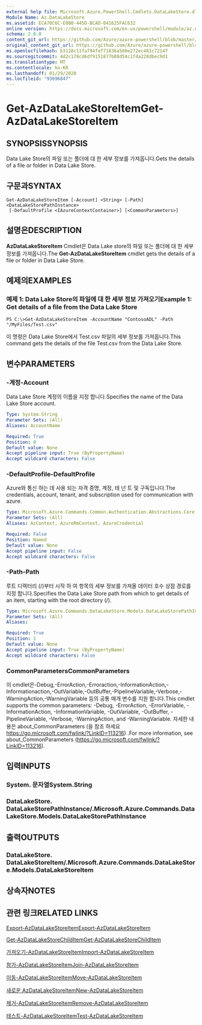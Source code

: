 ```yaml
---
external help file: Microsoft.Azure.PowerShell.Cmdlets.DataLakeStore.dll-Help.xml
Module Name: Az.DataLakeStore
ms.assetid: ECA70C6C-E0B0-445D-BCAD-041625FAC632
online version: https://docs.microsoft.com/en-us/powershell/module/az.datalakestore/get-azdatalakestoreitem
schema: 2.0.0
content_git_url: https://github.com/Azure/azure-powershell/blob/master/src/DataLakeStore/DataLakeStore/help/Get-AzDataLakeStoreItem.md
original_content_git_url: https://github.com/Azure/azure-powershell/blob/master/src/DataLakeStore/DataLakeStore/help/Get-AzDataLakeStoreItem.md
ms.openlocfilehash: b3118c11fa794fef71836a580e272ec481c72147
ms.sourcegitcommit: 4d2c178cd6df9151877b08d54c1f4a228dbec9d1
ms.translationtype: MT
ms.contentlocale: ko-KR
ms.lasthandoff: 01/29/2020
ms.locfileid: "93696847"
---
```

# <span data-ttu-id="ffbdc-101">Get-AzDataLakeStoreItem</span><span class="sxs-lookup"><span data-stu-id="ffbdc-101">Get-AzDataLakeStoreItem</span></span>

## <span data-ttu-id="ffbdc-102">SYNOPSIS</span><span class="sxs-lookup"><span data-stu-id="ffbdc-102">SYNOPSIS</span></span>
<span data-ttu-id="ffbdc-103">Data Lake Store의 파일 또는 폴더에 대 한 세부 정보를 가져옵니다.</span><span class="sxs-lookup"><span data-stu-id="ffbdc-103">Gets the details of a file or folder in Data Lake Store.</span></span>

## <span data-ttu-id="ffbdc-104">구문과</span><span class="sxs-lookup"><span data-stu-id="ffbdc-104">SYNTAX</span></span>

```
Get-AzDataLakeStoreItem [-Account] <String> [-Path] <DataLakeStorePathInstance>
 [-DefaultProfile <IAzureContextContainer>] [<CommonParameters>]
```

## <span data-ttu-id="ffbdc-105">설명은</span><span class="sxs-lookup"><span data-stu-id="ffbdc-105">DESCRIPTION</span></span>
<span data-ttu-id="ffbdc-106">**AzDataLakeStoreItem** Cmdlet은 Data Lake store의 파일 또는 폴더에 대 한 세부 정보를 가져옵니다.</span><span class="sxs-lookup"><span data-stu-id="ffbdc-106">The **Get-AzDataLakeStoreItem** cmdlet gets the details of a file or folder in Data Lake Store.</span></span>

## <span data-ttu-id="ffbdc-107">예제의</span><span class="sxs-lookup"><span data-stu-id="ffbdc-107">EXAMPLES</span></span>

### <span data-ttu-id="ffbdc-108">예제 1: Data Lake Store의 파일에 대 한 세부 정보 가져오기</span><span class="sxs-lookup"><span data-stu-id="ffbdc-108">Example 1: Get details of a file from the Data Lake Store</span></span>
```
PS C:\>Get-AzDataLakeStoreItem -AccountName "ContosoADL" -Path "/MyFiles/Test.csv"
```

<span data-ttu-id="ffbdc-109">이 명령은 Data Lake Store에서 Test.csv 파일의 세부 정보를 가져옵니다.</span><span class="sxs-lookup"><span data-stu-id="ffbdc-109">This command gets the details of the file Test.csv from the Data Lake Store.</span></span>

## <span data-ttu-id="ffbdc-110">변수</span><span class="sxs-lookup"><span data-stu-id="ffbdc-110">PARAMETERS</span></span>

### <span data-ttu-id="ffbdc-111">-계정</span><span class="sxs-lookup"><span data-stu-id="ffbdc-111">-Account</span></span>
<span data-ttu-id="ffbdc-112">Data Lake Store 계정의 이름을 지정 합니다.</span><span class="sxs-lookup"><span data-stu-id="ffbdc-112">Specifies the name of the Data Lake Store account.</span></span>

```yaml
Type: System.String
Parameter Sets: (All)
Aliases: AccountName

Required: True
Position: 0
Default value: None
Accept pipeline input: True (ByPropertyName)
Accept wildcard characters: False
```

### <span data-ttu-id="ffbdc-113">-DefaultProfile</span><span class="sxs-lookup"><span data-stu-id="ffbdc-113">-DefaultProfile</span></span>
<span data-ttu-id="ffbdc-114">Azure와 통신 하는 데 사용 되는 자격 증명, 계정, 테 넌 트 및 구독입니다.</span><span class="sxs-lookup"><span data-stu-id="ffbdc-114">The credentials, account, tenant, and subscription used for communication with azure.</span></span>

```yaml
Type: Microsoft.Azure.Commands.Common.Authentication.Abstractions.Core.IAzureContextContainer
Parameter Sets: (All)
Aliases: AzContext, AzureRmContext, AzureCredential

Required: False
Position: Named
Default value: None
Accept pipeline input: False
Accept wildcard characters: False
```

### <span data-ttu-id="ffbdc-115">-Path</span><span class="sxs-lookup"><span data-stu-id="ffbdc-115">-Path</span></span>
<span data-ttu-id="ffbdc-116">루트 디렉터리 (/)부터 시작 하 여 항목의 세부 정보를 가져올 데이터 호수 상점 경로를 지정 합니다.</span><span class="sxs-lookup"><span data-stu-id="ffbdc-116">Specifies the Data Lake Store path from which to get details of an item, starting with the root directory (/).</span></span>

```yaml
Type: Microsoft.Azure.Commands.DataLakeStore.Models.DataLakeStorePathInstance
Parameter Sets: (All)
Aliases:

Required: True
Position: 1
Default value: None
Accept pipeline input: True (ByPropertyName)
Accept wildcard characters: False
```

### <span data-ttu-id="ffbdc-117">CommonParameters</span><span class="sxs-lookup"><span data-stu-id="ffbdc-117">CommonParameters</span></span>
<span data-ttu-id="ffbdc-118">이 cmdlet은-Debug,-ErrorAction,-Erroraction,-InformationAction,-Informationaction,-OutVariable,-OutBuffer,-PipelineVariable,-Verbose,-WarningAction,-WarningVariable 등의 공통 매개 변수를 지원 합니다.</span><span class="sxs-lookup"><span data-stu-id="ffbdc-118">This cmdlet supports the common parameters: -Debug, -ErrorAction, -ErrorVariable, -InformationAction, -InformationVariable, -OutVariable, -OutBuffer, -PipelineVariable, -Verbose, -WarningAction, and -WarningVariable.</span></span> <span data-ttu-id="ffbdc-119">자세한 내용은 about_CommonParameters (을 참조 하세요 https://go.microsoft.com/fwlink/?LinkID=113216) .</span><span class="sxs-lookup"><span data-stu-id="ffbdc-119">For more information, see about_CommonParameters (https://go.microsoft.com/fwlink/?LinkID=113216).</span></span>

## <span data-ttu-id="ffbdc-120">입력</span><span class="sxs-lookup"><span data-stu-id="ffbdc-120">INPUTS</span></span>

### <span data-ttu-id="ffbdc-121">System. 문자열</span><span class="sxs-lookup"><span data-stu-id="ffbdc-121">System.String</span></span>

### <span data-ttu-id="ffbdc-122">DataLakeStore. DataLakeStorePathInstance/.</span><span class="sxs-lookup"><span data-stu-id="ffbdc-122">Microsoft.Azure.Commands.DataLakeStore.Models.DataLakeStorePathInstance</span></span>

## <span data-ttu-id="ffbdc-123">출력</span><span class="sxs-lookup"><span data-stu-id="ffbdc-123">OUTPUTS</span></span>

### <span data-ttu-id="ffbdc-124">DataLakeStore. DataLakeStoreItem/.</span><span class="sxs-lookup"><span data-stu-id="ffbdc-124">Microsoft.Azure.Commands.DataLakeStore.Models.DataLakeStoreItem</span></span>

## <span data-ttu-id="ffbdc-125">상속자</span><span class="sxs-lookup"><span data-stu-id="ffbdc-125">NOTES</span></span>

## <span data-ttu-id="ffbdc-126">관련 링크</span><span class="sxs-lookup"><span data-stu-id="ffbdc-126">RELATED LINKS</span></span>

[<span data-ttu-id="ffbdc-127">Export-AzDataLakeStoreItem</span><span class="sxs-lookup"><span data-stu-id="ffbdc-127">Export-AzDataLakeStoreItem</span></span>](./Export-AzDataLakeStoreItem.md)

[<span data-ttu-id="ffbdc-128">Get-AzDataLakeStoreChildItem</span><span class="sxs-lookup"><span data-stu-id="ffbdc-128">Get-AzDataLakeStoreChildItem</span></span>](./Get-AzDataLakeStoreChildItem.md)

[<span data-ttu-id="ffbdc-129">가져오기-AzDataLakeStoreItem</span><span class="sxs-lookup"><span data-stu-id="ffbdc-129">Import-AzDataLakeStoreItem</span></span>](./Import-AzDataLakeStoreItem.md)

[<span data-ttu-id="ffbdc-130">참가-AzDataLakeStoreItem</span><span class="sxs-lookup"><span data-stu-id="ffbdc-130">Join-AzDataLakeStoreItem</span></span>](./Join-AzDataLakeStoreItem.md)

[<span data-ttu-id="ffbdc-131">이동-AzDataLakeStoreItem</span><span class="sxs-lookup"><span data-stu-id="ffbdc-131">Move-AzDataLakeStoreItem</span></span>](./Move-AzDataLakeStoreItem.md)

[<span data-ttu-id="ffbdc-132">새로운 AzDataLakeStoreItem</span><span class="sxs-lookup"><span data-stu-id="ffbdc-132">New-AzDataLakeStoreItem</span></span>](./New-AzDataLakeStoreItem.md)

[<span data-ttu-id="ffbdc-133">제거-AzDataLakeStoreItem</span><span class="sxs-lookup"><span data-stu-id="ffbdc-133">Remove-AzDataLakeStoreItem</span></span>](./Remove-AzDataLakeStoreItem.md)

[<span data-ttu-id="ffbdc-134">테스트-AzDataLakeStoreItem</span><span class="sxs-lookup"><span data-stu-id="ffbdc-134">Test-AzDataLakeStoreItem</span></span>](./Test-AzDataLakeStoreItem.md)


